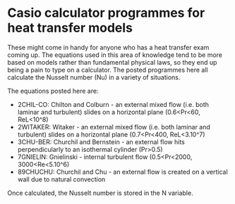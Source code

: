 # Casio calculator programmes for heat transfer models
These might come in handy for anyone who has a heat transfer exam coming up. The equations used in this area of knowledge tend to be more based on models rather than fundamental physical laws, so they end up being a pain to type on a calculator. The posted programmes here all calculate the Nusselt number (Nu) in a variety of situations.

The equations posted here are:
- 2CHIL-CO: Chilton and Colburn - an external mixed flow (i.e. both laminar and turbulent) slides on a horizontal plane (0.6<Pr<60, ReL<10^8)
- 2WITAKER: Witaker - an external mixed flow (i.e. both laminar and turbulent) slides on a horizontal plane (0.7<Pr<400, ReL<3.10^7)
- 3CHU-BER: Churchil and Bernstein - an external flow hits perpendicularly to an isothermal cylinder (Pr>0.5)
- 7GNIELIN: Gnielinski - internal turbulent flow (0.5<Pr<2000, 3000<Re<5.10^6)
- 89CHUCHU: Churchil and Chu - an external flow is created on a vertical wall due to natural convection

Once calculated, the Nusselt number is stored in the N variable.
